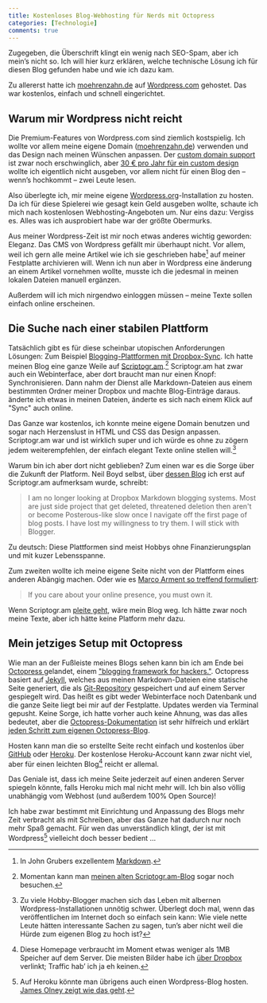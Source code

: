 ```yaml
---
title: Kostenloses Blog-Webhosting für Nerds mit Octopress
categories: [Technologie]
comments: true
---
```


Zugegeben, die Überschrift klingt ein wenig nach SEO-Spam, aber ich mein’s nicht so. Ich will hier kurz erklären, welche technische Lösung ich für diesen Blog gefunden habe und wie ich dazu kam.
<!--more-->
Zu allererst hatte ich [moehrenzahn.de](http://moehrenzahn.de) auf [Wordpress.com](http://wordpress.com) gehostet. Das war kostenlos, einfach und schnell eingerichtet.

## Warum mir Wordpress nicht reicht

Die Premium-Features von Wordpress.com sind ziemlich kostspielig. Ich wollte vor allem meine eigene Domain ([moehrenzahn.de](http://moehrenzahn.de)) verwenden und das Design nach meinen Wünschen anpassen. Der [custom domain support](http://en.support.wordpress.com/domains/) ist zwar noch erschwinglich, aber [30 € pro Jahr für ein custom design](http://en.support.wordpress.com/custom-design/) wollte ich eigentlich nicht ausgeben, vor allem nicht für einen Blog den – wenn’s hochkommt – zwei Leute lesen.

Also überlegte ich, mir meine eigene [Wordpress.org](http://wordpress.org)-Installation zu hosten. Da ich für diese Spielerei wie gesagt kein Geld ausgeben wollte, schaute ich mich nach kostenlosen Webhosting-Angeboten um. Nur eins dazu: Vergiss es. Alles was ich ausprobiert habe war der größte Obermurks.

Aus meiner Wordpress-Zeit ist mir noch etwas anderes wichtig geworden: Eleganz. Das CMS von Wordpress gefällt mir überhaupt nicht. Vor allem, weil ich gern alle meine Artikel wie ich sie geschrieben habe[^2] auf meiner Festplatte archivieren will. Wenn ich nun aber in Wordpress eine änderung an einem Artikel vornehmen wollte, musste ich die jedesmal in meinen lokalen Dateien manuell ergänzen.

Außerdem will ich mich nirgendwo einloggen müssen – meine Texte sollen einfach online erscheinen.

## Die Suche nach einer stabilen Plattform

Tatsächlich gibt es für diese scheinbar utopischen Anforderungen Lösungen: Zum Beispiel [Blogging-Plattformen mit Dropbox-Sync](http://www.fearofconfusion.com/2012/01/three-markdown-dropbox-bloggging.html). Ich hatte meinen Blog eine ganze Weile auf [Scriptogr.am](http://scriptogr.am).[^3] Scriptogr.am hat zwar auch ein Webinterface, aber dort braucht man nur einen Knopf: Synchronisieren. Dann nahm der Dienst alle Markdown-Dateien aus einem bestimmten Ordner meiner Dropbox und machte Blog-Einträge daraus. änderte ich etwas in meinen Dateien, änderte es sich nach einem Klick auf "Sync" auch online.

Das Ganze war kostenlos, ich konnte meine eigene Domain benutzen und sogar nach Herzenslust in HTML und CSS das Design anpassen. Scriptogr.am war und ist wirklich super und ich würde es ohne zu zögern jedem weiterempfehlen, der einfach elegant Texte online stellen will.[^4]

Warum bin ich aber dort nicht geblieben? Zum einen war es die Sorge über die Zukunft der Platform. Neil Boyd selbst, über [dessen Blog](http://www.fearofconfusion.com/2012/01/three-markdown-dropbox-bloggging.html) ich erst auf Scriptogr.am aufmerksam wurde, schreibt:

> I am no longer looking at Dropbox Markdown blogging systems. Most are just side project that get deleted, threatened deletion then aren't or become Posterous-like slow once I navigate off the first page of blog posts. I have lost my willingness to try them. I will stick with Blogger.

Zu deutsch: Diese Plattformen sind meist Hobbys ohne Finanzierungsplan und mit kuzer Lebensspanne.

Zum zweiten wollte ich meine eigene Seite nicht von der Plattform eines anderen Abängig machen. Oder wie es [Marco Arment so treffend formuliert](http://www.marco.org/2011/07/11/own-your-identity):

> If you care about your online presence, you must own it.

Wenn Scriptogr.am [pleite geht](http://www.marco.org/2011/04/05/let-us-pay-for-this-service-so-it-wont-go-down), wäre mein Blog weg. Ich hätte zwar noch meine Texte, aber ich hätte keine Platform mehr dazu.

## Mein jetziges Setup mit Octopress

Wie man an der Fußleiste meines Blogs sehen kann bin ich am Ende bei [Octopress ](http://octopress.org) gelandet, einem ["blogging framework for hackers."](https://github.com/imathis/octopress/tree/master/plugins). Octopress basiert auf [Jekyll](http://jekyllrb.com), welches aus meinen Markdown-Dateien eine statische Seite generiert, die als [Git-Repository](https://github.com) gespeichert und auf einem Server gespiegelt wird. Das heißt es gibt weder Webinterface noch Datenbank und die ganze Seite liegt bei mir auf der Festplatte. Updates werden via Terminal gepusht. Keine Sorge, ich hatte vorher auch keine Ahnung, was das alles bedeutet, aber die [Octopress-Dokumentation](http://octopress.org/docs/) ist sehr hilfreich und erklärt [jeden Schritt zum eigenen Octopress-Blog](http://octopress.org/docs/setup/).

Hosten kann man die so erstellte Seite recht einfach und kostenlos über [GitHub](http://octopress.org/docs/deploying/github) oder [Heroku](http://octopress.org/docs/deploying/heroku). Der kostenlose Heroku-Account kann zwar nicht viel, aber für einen leichten Blog[^5] reicht er allemal.

Das Geniale ist, dass ich meine Seite jederzeit auf einen anderen Server spiegeln könnte, falls Heroku mich mal nicht mehr will. Ich bin also völlig unabhängig vom Webhost (und außerdem 100% Open Source)!

Ich habe zwar bestimmt mit Einrichtung und Anpassung des Blogs mehr Zeit verbracht als mit Schreiben, aber das Ganze hat dadurch nur noch mehr Spaß gemacht. Für wen das unverständlich klingt, der ist mit Wordpress[^6] vielleicht doch besser bedient …

[^2]: In John Grubers exzellentem [Markdown](http://daringfireball.net/projects/markdown/).

[^3]: Momentan kann man [meinen alten Scriptogr.am-Blog](http://scriptogr.am/moehrenzahn) sogar noch besuchen.

[^4]: Zu viele Hobby-Blogger machen sich das Leben mit albernen Wordpress-Installationen unnötig schwer. Überlegt doch mal, wenn das veröffentlichen im Internet doch so einfach sein kann: Wie viele nette Leute hätten interessante Sachen zu sagen, tun’s aber nicht weil die Hürde zum eigenen Blog zu hoch ist?

[^5]: Diese Homepage verbraucht im Moment etwas weniger als 1MB Speicher auf dem Server. Die meisten Bilder habe ich [über Dropbox](http://db.tt/4Qy3oFEa) verlinkt; Traffic hab’ ich ja eh keinen. 

[^6]: Auf Heroku könnte man übrigens auch einen Wordpress-Blog hosten. [James Olney zeigt wie das geht](http://blog.webjames.co.uk/hosting-a-wordpress-blog-on-heroku-with-the-svbtle-theme-for-free/201/).